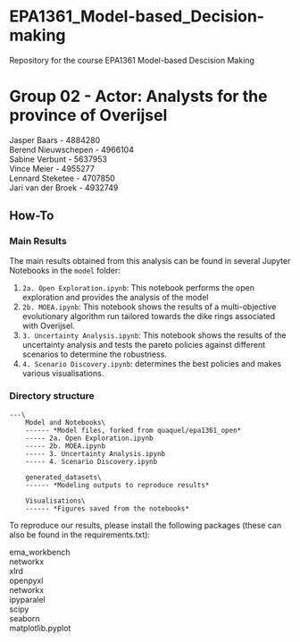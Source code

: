 # EPA1361_Model-based_Decision-making
Repository for the course EPA1361 Model-based Descision Making
<h1> Group 02 - Actor: Analysts for the province of Overijsel </h1>
Jasper Baars - 4884280 <br>
Berend Nieuwschepen - 4966104 <br>
Sabine Verbunt - 5637953 <br>
Vince Meier - 4955277 <br>
Lennard Steketee - 4707850 <br>
Jari van der Broek - 4932749 <br>

## How-To

### Main Results

The main results obtained from this analysis can be found in several Jupyter Notebooks in the `model` folder:

1. `2a. Open Exploration.ipynb`: This notebook performs the open exploration and provides the analysis of the model
2. `2b. MOEA.ipynb`: This notebook shows the results of a multi-objective evolutionary algorithm run tailored towards the dike rings associated with Overijsel.
3. `3. Uncertainty Analysis.ipynb`: This notebook shows the results of the uncertainty analysis and tests the pareto policies against different scenarios to determine the robustness.
4. `4. Scenario Discovery.ipynb`: determines the best policies and makes various visualisations.

### Directory structure

```
---\
    Model and Notebooks\
    ------ *Model files, forked from quaquel/epa1361_open*
    ----- 2a. Open Exploration.ipynb
    ----- 2b. MOEA.ipynb
    ----- 3. Uncertainty Analysis.ipynb
    ----- 4. Scenario Discovery.ipynb

    generated_datasets\
    ------ *Modeling outputs to reproduce results*

    Visualisations\
    ------ *Figures saved from the notebooks*
```

To reproduce our results, please install the following packages (these can also be found in the requirements.txt):

ema_workbench <br>
networkx<br>
xlrd<br>
openpyxl<br>
networkx<br>
ipyparalel<br>
scipy<br>
seaborn<br>
matplotlib.pyplot

